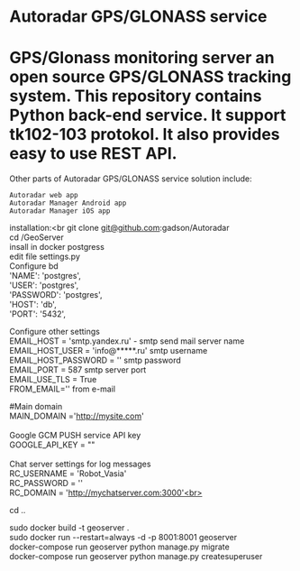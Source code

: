 # Autoradar GPS/GLONASS service
# GPS/Glonass monitoring server an open source GPS/GLONASS tracking system. This repository contains Python back-end service. It support tk102-103 protokol. It also provides easy to use REST API.

Other parts of Autoradar GPS/GLONASS service solution include:

    Autoradar web app
    Autoradar Manager Android app
    Autoradar Manager iOS app

installation:<br
git clone git@github.com:gadson/Autoradar<br>
cd /GeoServer<br>
insall in docker postgress<br>
edit file settings.py<br>
Configure bd<br>
        'NAME': 'postgres',<br>
        'USER': 'postgres',<br>
        'PASSWORD': 'postgres',<br>
        'HOST': 'db',<br>
        'PORT': '5432',<br>
    
Configure other settings<br>
EMAIL_HOST = 'smtp.yandex.ru' - smtp send mail server name<br>
EMAIL_HOST_USER = 'info@*****.ru' smtp username<br>
EMAIL_HOST_PASSWORD = '' smtp password<br>
EMAIL_PORT = 587 smtp server port<br>
EMAIL_USE_TLS = True<br>
FROM_EMAIL='' from e-mail<br>

#Main domain<br>
MAIN_DOMAIN ='http://mysite.com' <br>
<br>
Google GCM PUSH service API key <br>
GOOGLE_API_KEY = "" <br>
<br>
Chat server settings for log messages<br>
RC_USERNAME = 'Robot_Vasia'<br>
RC_PASSWORD = ''<br>
RC_DOMAIN = 'http://mychatserver.com:3000'<br>

cd ..

sudo docker build -t geoserver .<br>
sudo docker run --restart=always -d -p 8001:8001 geoserver<br>
docker-compose run geoserver python manage.py migrate<br>
docker-compose run geoserver python manage.py createsuperuser<br>


